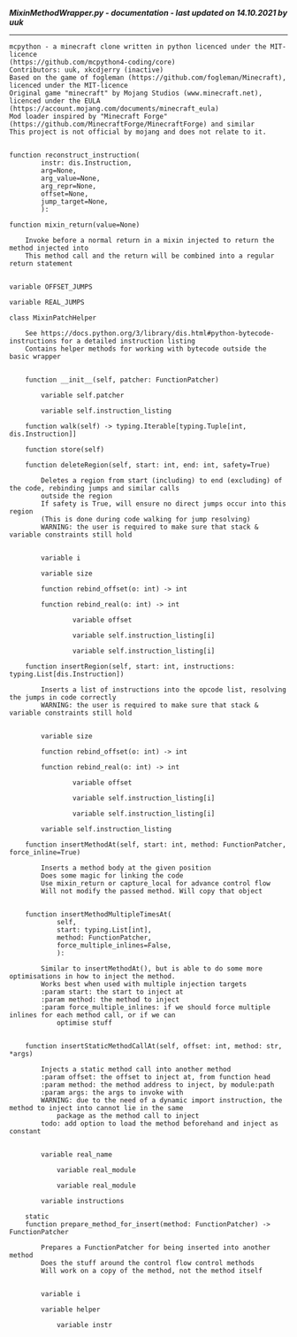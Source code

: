 ***MixinMethodWrapper.py - documentation - last updated on 14.10.2021 by uuk***
___

    mcpython - a minecraft clone written in python licenced under the MIT-licence 
    (https://github.com/mcpython4-coding/core)
    Contributors: uuk, xkcdjerry (inactive)
    Based on the game of fogleman (https://github.com/fogleman/Minecraft), licenced under the MIT-licence
    Original game "minecraft" by Mojang Studios (www.minecraft.net), licenced under the EULA
    (https://account.mojang.com/documents/minecraft_eula)
    Mod loader inspired by "Minecraft Forge" (https://github.com/MinecraftForge/MinecraftForge) and similar
    This project is not official by mojang and does not relate to it.


    function reconstruct_instruction(
            instr: dis.Instruction,
            arg=None,
            arg_value=None,
            arg_repr=None,
            offset=None,
            jump_target=None,
            ):

    function mixin_return(value=None)
        
        Invoke before a normal return in a mixin injected to return the method injected into
        This method call and the return will be combined into a regular return statement


    variable OFFSET_JUMPS

    variable REAL_JUMPS

    class MixinPatchHelper
        
        See https://docs.python.org/3/library/dis.html#python-bytecode-instructions for a detailed instruction listing
        Contains helper methods for working with bytecode outside the basic wrapper


        function __init__(self, patcher: FunctionPatcher)

            variable self.patcher

            variable self.instruction_listing

        function walk(self) -> typing.Iterable[typing.Tuple[int, dis.Instruction]]

        function store(self)

        function deleteRegion(self, start: int, end: int, safety=True)
            
            Deletes a region from start (including) to end (excluding) of the code, rebinding jumps and similar calls
            outside the region
            If safety is True, will ensure no direct jumps occur into this region
            (This is done during code walking for jump resolving)
            WARNING: the user is required to make sure that stack & variable constraints still hold


            variable i

            variable size

            function rebind_offset(o: int) -> int

            function rebind_real(o: int) -> int

                    variable offset

                    variable self.instruction_listing[i]

                    variable self.instruction_listing[i]

        function insertRegion(self, start: int, instructions: typing.List[dis.Instruction])
            
            Inserts a list of instructions into the opcode list, resolving the jumps in code correctly
            WARNING: the user is required to make sure that stack & variable constraints still hold


            variable size

            function rebind_offset(o: int) -> int

            function rebind_real(o: int) -> int

                    variable offset

                    variable self.instruction_listing[i]

                    variable self.instruction_listing[i]

            variable self.instruction_listing

        function insertMethodAt(self, start: int, method: FunctionPatcher, force_inline=True)
            
            Inserts a method body at the given position
            Does some magic for linking the code
            Use mixin_return or capture_local for advance control flow
            Will not modify the passed method. Will copy that object


        function insertMethodMultipleTimesAt(
                self,
                start: typing.List[int],
                method: FunctionPatcher,
                force_multiple_inlines=False,
                ):
            
            Similar to insertMethodAt(), but is able to do some more optimisations in how to inject the method.
            Works best when used with multiple injection targets
            :param start: the start to inject at
            :param method: the method to inject
            :param force_multiple_inlines: if we should force multiple inlines for each method call, or if we can
                optimise stuff


        function insertStaticMethodCallAt(self, offset: int, method: str, *args)
            
            Injects a static method call into another method
            :param offset: the offset to inject at, from function head
            :param method: the method address to inject, by module:path
            :param args: the args to invoke with
            WARNING: due to the need of a dynamic import instruction, the method to inject into cannot lie in the same
                package as the method call to inject
            todo: add option to load the method beforehand and inject as constant


            variable real_name

                variable real_module

                variable real_module

            variable instructions

        static
        function prepare_method_for_insert(method: FunctionPatcher) -> FunctionPatcher
            
            Prepares a FunctionPatcher for being inserted into another method
            Does the stuff around the control flow control methods
            Will work on a copy of the method, not the method itself


            variable i

            variable helper

                variable instr